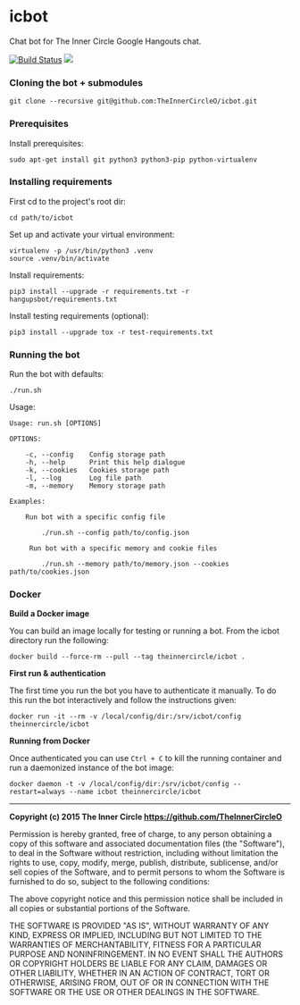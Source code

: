 icbot
=====

Chat bot for The Inner Circle Google Hangouts chat.

[![Build Status](https://travis-ci.org/TheInnerCircleO/icbot.svg?branch=master)](https://travis-ci.org/TheInnerCircleO/icbot)
[![](https://badge.imagelayers.io/theinnercircle/icbot:latest.svg)](https://imagelayers.io/?images=theinnercircle/icbot:latest 'Get your own badge on imagelayers.io')

### Cloning the bot + submodules

    git clone --recursive git@github.com:TheInnerCircleO/icbot.git


### Prerequisites

Install prerequisites:

    sudo apt-get install git python3 python3-pip python-virtualenv


### Installing requirements

First cd to the project's root dir:

    cd path/to/icbot


Set up and activate your virtual environment:

    virtualenv -p /usr/bin/python3 .venv
    source .venv/bin/activate


Install requirements:

    pip3 install --upgrade -r requirements.txt -r hangupsbot/requirements.txt


Install testing requirements (optional):

    pip3 install --upgrade tox -r test-requirements.txt


### Running the bot

Run the bot with defaults:

    ./run.sh

Usage:

    Usage: run.sh [OPTIONS]

    OPTIONS:

        -c, --config    Config storage path
        -h, --help      Print this help dialogue
        -k, --cookies   Cookies storage path
        -l, --log       Log file path
        -m, --memory    Memory storage path

    Examples:

        Run bot with a specific config file

            ./run.sh --config path/to/config.json

         Run bot with a specific memory and cookie files

            ./run.sh --memory path/to/memory.json --cookies path/to/cookies.json


### Docker

**Build a Docker image**

You can build an image locally for testing or running a bot. From the icbot
directory run the following:

    docker build --force-rm --pull --tag theinnercircle/icbot .

**First run & authentication**

The first time you run the bot you have to authenticate it manually.  To do
this run the bot interactively and follow the instructions given:

    docker run -it --rm -v /local/config/dir:/srv/icbot/config theinnercircle/icbot

**Running from Docker**

Once authenticated you can use `Ctrl + C` to kill the running container and run
a daemonized instance of the bot image:

    docker daemon -t -v /local/config/dir:/srv/icbot/config --restart=always --name icbot theinnercircle/icbot

-----

**Copyright (c) 2015 The Inner Circle <https://github.com/TheInnerCircleO>**

Permission is hereby granted, free of charge, to any person obtaining a copy
of this software and associated documentation files (the "Software"), to deal
in the Software without restriction, including without limitation the rights
to use, copy, modify, merge, publish, distribute, sublicense, and/or sell
copies of the Software, and to permit persons to whom the Software is
furnished to do so, subject to the following conditions:

The above copyright notice and this permission notice shall be included in
all copies or substantial portions of the Software.

THE SOFTWARE IS PROVIDED "AS IS", WITHOUT WARRANTY OF ANY KIND, EXPRESS OR
IMPLIED, INCLUDING BUT NOT LIMITED TO THE WARRANTIES OF MERCHANTABILITY,
FITNESS FOR A PARTICULAR PURPOSE AND NONINFRINGEMENT. IN NO EVENT SHALL THE
AUTHORS OR COPYRIGHT HOLDERS BE LIABLE FOR ANY CLAIM, DAMAGES OR OTHER
LIABILITY, WHETHER IN AN ACTION OF CONTRACT, TORT OR OTHERWISE, ARISING FROM,
OUT OF OR IN CONNECTION WITH THE SOFTWARE OR THE USE OR OTHER DEALINGS IN
THE SOFTWARE.
